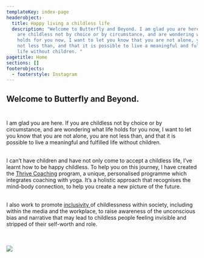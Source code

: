 ```yaml
---
templateKey: index-page
headerobject:
  title: Happy living a childless life
  description: "Welcome to Butterfly and Beyond. I am glad you are here.  If you
    are childless not by choice or by circumstance, and are wondering what life
    holds for you now, I want to let you know that you are not alone, you are
    not less than, and that it is possible to live a meaningful and fulfilled
    life without children. "
pagetitle: Home
sections: []
footerobjects:
  - footerstyle: Instagram
---
```

## Welcome to Butterfly and Beyond. <br><br>

I am glad you are here. If you are childless not by choice or by circumstance, and are wondering what life holds for you now, I want to let you know that you are not alone, you are not less than, and that it is possible to live a meaningful and fulfilled life without children.<br><br>

I can’t have children and have not only come to accept a childless life, I’ve learnt how to be happy childless. To help you on this journey, I have created the [Thrive Coaching](/thrive) program, a unique, personalised programme which integrates coaching with yoga. It’s a holistic approach that recognises the mind-body connection, to help you create a new picture of the future.<br><br>

I also work to promote [inclusivity ](/inclusivity)of childlessness within society, including within the media and the workplace, to raise awareness of the unconscious bias and narrative that may lead to childless people feeling invisible and stripped of their self-worth and role.<br><br><br>

![](/img/signed.png)